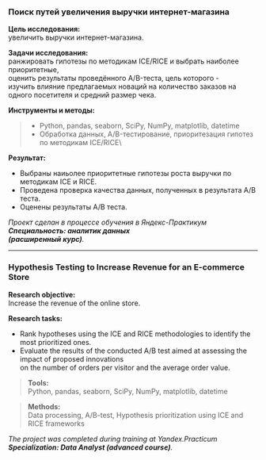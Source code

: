 ### **Поиск путей увеличения выручки интернет-магазина**

**Цель исследования:**\
увеличить выручки интернет-магазина.

**Задачи исследования:**\
ранжировать гипотезы по методикам ICE/RICE и выбрать наиболее приоритетные,\
оценить результаты проведённого A/B-теста, цель которого -\
изучить влияние предлагаемых новаций на количество заказов на одного посетителя и средний размер чека.

**Инструменты и методы:**
> - Python, pandas, seaborn, SciPy, NumPy, matplotlib, datetime
> - Обработка данных,  A/B-тестирование, приоритезация гипотез по методикам ICE/RICE\

**Результат:**
- Выбраны наиьолее приоритетные гипотезы роста выручки по методикам ICE и RICE.
- Проведена проверка качества данных, полученных в результата A/B теста.
- Оценены результаты A/B теста.

*Проект сделан в процессе обучения в Яндекс-Практикум\
**Специальность: аналитик данных\
(расширенный курс)**.*
________________________

### **Hypothesis Testing to Increase Revenue for an E-commerce Store**

**Research objective:**\
Increase the revenue of the online store.

**Research tasks:**
- Rank hypotheses using the ICE and RICE methodologies to identify the most prioritized ones.
- Evaluate the results of the conducted A/B test aimed at assessing the impact of proposed innovations\
  on the number of orders per visitor and the average order value.

>**Tools:**\
Python, pandas, seaborn, SciPy, NumPy, matplotlib, datetime

>**Methods:**\
Data processing, A/B-test, Hypothesis prioritization using ICE and RICE frameworks

*The project was completed during training at Yandex.Practicum\
**Specialization: Data Analyst (advanced course)**.*
